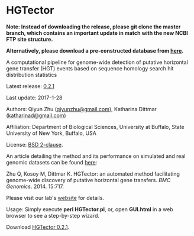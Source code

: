 HGTector
==========

**Note: Instead of downloading the release, please git clone the master branch, which contains an important update in match with the new NCBI FTP site structure.**

**Alternatively, please download a pre-constructed database from [here](https://u21438014.dl.dropboxusercontent.com/u/21438014/HGTector/stdb_20170128.tar.xz).**

A computational pipeline for genome-wide detection of putative horizontal gene transfer (HGT) events based on sequence homology search hit distribution statistics

Latest release: [0.2.1](https://github.com/DittmarLab/HGTector/archive/0.2.2.zip)

Last update: 2017-1-28

Authors: Qiyun Zhu (<qiyunzhu@gmail.com>), Katharina Dittmar (<katharinad@gmail.com>)

Affiliation: Department of Biological Sciences, University at Buffalo, State University of New York, Buffalo, USA

License: [BSD 2-clause](http://opensource.org/licenses/BSD-2-Clause).

An article detailing the method and its performance on simulated and real genomic datasets can be found [here](http://www.biomedcentral.com/1471-2164/15/717):

Zhu Q, Kosoy M, Dittmar K. HGTector: an automated method facilitating genome-wide discovery of putative horizontal gene transfers. *BMC Genomics*. 2014. 15:717.

Please visit our lab's [website](http://katharina-dittmar.squarespace.com/) for details.

Usage: Simply execute **perl HGTector.pl**, or, open **GUI.html** in a web browser to see a step-by-step wizard.

Download [HGTector 0.2.1](https://github.com/DittmarLab/HGTector/archive/0.2.1.zip).
